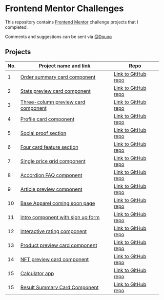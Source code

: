 # Frontend Mentor Challenges

This repository contains [Frontend Mentor](https://www.frontendmentor.io/challenges) challenge projects that I completed.

Comments and suggestions can be sent via [@Douoo](https://www.instagram.com/douooo/)


## Projects

| No. | Project name and link                                                                             | Repo |
| --- | ------------------------------------------------------------------------------------------------- | ---- |
| 1   | [Order summary card component](https://douoo.github.io/frontendmentor_challenges/order-summary-component-main)         | [Link to GitHub repo](https://github.com/Douoo/frontendmentor_challenges/tree/main/order-summary-component-main) |
| 2   | [Stats preview card component](https://douoo.github.io/frontendmentor_challenges/stats-preview-card-component-main)         | [Link to GitHub repo](https://github.com/Douoo/frontendmentor_challenges/tree/main/stats-preview-card-component-main) |
| 3   | [Three-column preview card component](https://douoo.github.io/frontendmentor_challenges/3-column-preview-card-component-main)| [Link to GitHub repo](https://github.com/Douoo/frontendmentor_challenges/tree/main/3-column-preview-card-component-main) |
| 4   | [Profile card component](https://douoo.github.io/frontendmentor_challenges/profile-card-component-main)| [Link to GitHub repo](https://github.com/Douoo/frontendmentor_challenges/tree/main/profile-card-component-main) |
| 5   | [Social proof section](https://douoo.github.io/frontendmentor_challenges/social-proof-section-master)| [Link to GitHub repo](https://github.com/Douoo/frontendmentor_challenges/tree/main/social-proof-section-master) |
| 6   | [Four card feature section](https://douoo.github.io/frontendmentor_challenges/four-card-feature-section-master)| [Link to GitHub repo](https://github.com/Douoo/frontendmentor_challenges/tree/main/four-card-feature-section-master) |
| 7   | [Single price grid component](https://douoo.github.io/frontendmentor_challenges/single-price-grid-component-master)| [Link to GitHub repo](https://github.com/Douoo/frontendmentor_challenges/tree/main/single-price-grid-component-master) |
| 8   | [Accordion FAQ component](https://douoo.github.io/frontendmentor_challenges/faq-accordion-card-main)| [Link to GitHub repo](https://github.com/Douoo/frontendmentor_challenges/tree/main/faq-accordion-card-main) |
| 9   | [Article preview component](https://douoo.github.io/frontendmentor_challenges/article-preview-component-master)| [Link to GitHub repo](https://github.com/Douoo/frontendmentor_challenges/tree/main/article-preview-component-master) |
| 10  | [Base Apparel coming soon page](https://douoo.github.io/frontendmentor/baseapparelcomingsoon)| [Link to GitHub repo](https://github.com/Douoo/frontendmentor_challenges/tree/main/base-apparel-coming-soon-master) |
| 11  | [Intro component with sign up form](https://douoo.github.io/frontendmentor_challenges/intro-component-with-signup-form-master)| [Link to GitHub repo](https://github.com/Douoo/frontendmentor_challenges/tree/main/intro-component-with-signup-form-master) |
| 12  | [Interactive rating component](https://douoo.github.io/frontendmentor_challenges/interactive-rating-component-main)| [Link to GitHub repo](https://github.com/Douoo/frontendmentor_challenges/tree/main/interactive-rating-component-main) |
| 13  | [Product preview card component](https://douoo.github.io/frontendmentor_challenges/product-preview-card-component-main/)| [Link to GitHub repo](https://github.com/Douoo/frontendmentor_challenges/tree/main/product-preview-card-component-main) |
| 14  | [NFT preview card component](https://douoo.github.io/frontendmentor_challenges/nft-preview-card-component)| [Link to GitHub repo](https://github.com/Douoo/frontendmentor_challenges/tree/main/nft-preview-card-component) |
| 15  | [Calculator app](https://douoo.github.io/frontendmentor_challenges/calculator-app/)| [Link to GitHub repo](https://github.com/Douoo/frontendmentor_challenges/tree/main/calculator-app) |
| 15  | [Result Summary Card Component](https://douoo.github.io/frontendmentor_challenges/results-summary-component-main/)| [Link to GitHub repo](https://github.com/Douoo/frontendmentor_challenges/tree/main/results-summary-component-main) |
